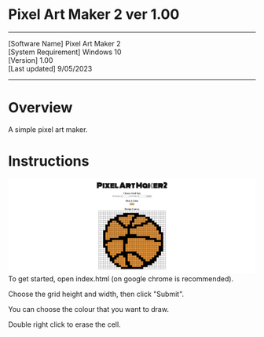 # Pixel Art Maker 2 ver 1.00

----------------------------------------

[Software Name] Pixel Art Maker 2  
[System Requirement] Windows 10  
[Version] 1.00  
[Last updated] 9/05/2023

----------------------------------------

# Overview

A simple pixel art maker. 

# Instructions
![PixelArtMaker2 image](images/image230512_153527.png)
To get started, open index.html (on google chrome is recommended).

Choose the grid height and width, then click "Submit".

You can choose the colour that you want to draw.

Double right click to erase the cell.
